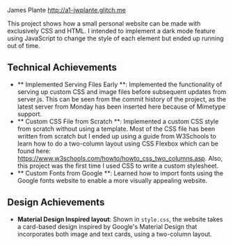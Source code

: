 James Plante
http://a1-jwplante.glitch.me

This project shows how a small personal website can be made with exclusively CSS and HTML. I intended to implement a dark mode feature using JavaScript to change the style of each element but ended up running out of time.

## Technical Achievements
- ** Implemented Serving Files Early **: Implemented the functionality
of serving up custom CSS and image files before subsequent updates from server.js.
This can be seen from the commit history of the project, as the latest server
from Monday has been inserted here because of Mimetype support. 
- ** Custom CSS File from Scratch **: Implemented a custom CSS style from scratch without using
a template. Most of the CSS file has been written from scratch but I ended up 
using a guide from W3Schools to learn how to do a two-column layout using
CSS Flexbox which can be found here: https://www.w3schools.com/howto/howto_css_two_columns.asp.
Also, this project was the first time I used CSS to write a custom stylesheet.
- ** Custom Fonts from Google **: Learned how to import fonts using the Google
fonts website to enable a more visually appealing website.

## Design Achievements
- **Material Design Inspired layout**: Shown in `style.css`, the website takes a card-based
design inspired by Google's Material Design that incorporates both image and text cards, using a two-column
layout. 

